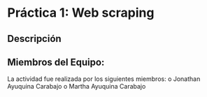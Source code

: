 # Práctica 1: Web scraping
## Descripción

## Miembros del Equipo:
La actividad fue realizada por los siguientes miembros:
o Jonathan Ayuquina Carabajo
o Martha Ayuquina Carabajo
